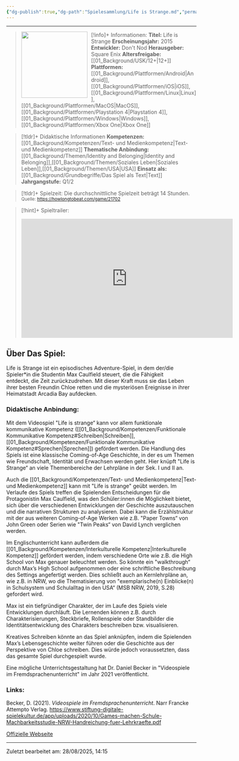 ```yaml
---
{"dg-publish":true,"dg-path":"Spielesammlung/Life is Strange.md","permalink":"/spielesammlung/life-is-strange/","noteIcon":"1"}
---
```


---
>[!info]+ Informationen:
><img src="https://images.igdb.com/igdb/image/upload/t_cover_big/co1r8e.webp" style="float:left;height:175px;padding-right:10px">**Titel:** Life is Strange
>**Erscheinungsjahr:** 2015
>**Entwickler:** Don't Nod
>**Herausgeber:** Square Enix
>**Altersfreigabe:** [[01_Background/USK/12+\|12+]]
>**Plattformen:** [[01_Background/Plattformen/Android\|Android]],[[01_Background/Plattformen/iOS\|iOS]],[[01_Background/Plattformen/Linux\|Linux]],[[01_Background/Plattformen/MacOS\|MacOS]],[[01_Background/Plattformen/Playstation 4\|Playstation 4]],[[01_Background/Plattformen/Windows\|Windows]],[[01_Background/Plattformen/Xbox One\|Xbox One]]

>[!tldr]+ Didaktische Informationen
>**Kompetenzen:** [[01_Background/Kompetenzen/Text- und Medienkompetenz\|Text- und Medienkompetenz]]
>**Thematische Anbindung:** [[01_Background/Themen/Identity and Belonging\|Identity and Belonging]],[[01_Background/Themen/Soziales Leben\|Soziales Leben]],[[01_Background/Themen/USA\|USA]]
>**Einsatz als:** [[01_Background/Grundbegriffe/Das Spiel als Text\|Text]]
>**Jahrgangstufe:** Q1/2

>[!tldr]+ Spielzeit: 
>Die durchschnittliche Spielzeit beträgt 14 Stunden.  
><sub>Quelle: https://howlongtobeat.com/game/21702</sub>

>[!hint]+ Spieltrailer:
><iframe width="560" height="315" src="https://www.youtube.com/embed/gnVJjRVLYnk?si=hqoaK9qzY36zipUi" title="YouTube video player" frameborder="0" allow="accelerometer; autoplay; clipboard-write; encrypted-media; gyroscope; picture-in-picture; web-share" referrerpolicy="strict-origin-when-cross-origin" allowfullscreen></iframe>


## Über Das Spiel:
Life is Strange ist ein episodisches Adventure-Spiel, in dem der/die Spieler\*in die Studentin Max Caulfield steuert, die die Fähigkeit entdeckt, die Zeit zurückzudrehen. Mit dieser Kraft muss sie das Leben ihrer besten Freundin Chloe retten und die mysteriösen Ereignisse in ihrer Heimatstadt Arcadia Bay aufdecken.
### Didaktische Anbindung:
Mit dem Videospiel "Life is strange“ kann vor allem funktionale kommunikative Kompetenz ([[01_Background/Kompetenzen/Funktionale Kommunikative Kompetenz#Schreiben\|Schreiben]], [[01_Background/Kompetenzen/Funktionale Kommunikative Kompetenz#Sprechen\|Sprechen]]) gefördert werden. Die Handlung des Spiels ist eine klassische Coming-of-Age Geschichte, in der es um Themen wie Freundschaft, Identität und Erwachsen werden geht. Hier knüpft "Life is Strange“ an viele Themenbereiche der Lehrpläne in der Sek. I und II an. 

Auch die  [[01_Background/Kompetenzen/Text- und Medienkompetenz\|Text- und Medienkompetenz]] kann mit "Life is strange" geübt werden. Im Verlaufe des Spiels treffen die Spielenden Entscheidungen für die Protagonistin Max Caulfield, was den Schüler:innen die Möglichkeit bietet, sich über die verschiedenen Entwicklungen der Geschichte auszutauschen und die narrativen Strukturen zu analysieren. Dabei kann die Erzählstruktur mit der aus weiteren Coming-of-Age Werken wie z.B. "Paper Towns“ von John Green oder Serien wie "Twin Peaks“ von David Lynch verglichen werden.                    

Im Englischunterricht kann außerdem die [[01_Background/Kompetenzen/Interkulturelle Kompetenz\|Interkulturelle Kompetenz]] gefördert werden, indem verschiedene Orte wie z.B. die High School von Max genauer beleuchtet werden. So könnte ein "walkthrough“ durch Max’s High School aufgenommen oder eine schriftliche Beschreibung des Settings angefertigt werden. Dies schließt auch an Kernlehrpläne an, wie z.B. in NRW, wo die Thematisierung von "exemplarische(n) Einblicke(n) in Schulsystem und Schulalltag in den USA“ (MSB NRW, 2019, S.28) gefordert wird.

Max ist ein tiefgründiger Charakter, der im Laufe des Spiels viele Entwicklungen durchläuft. Die Lernenden können z.B. durch Charakterisierungen, Steckbriefe, Rollenspiele oder Standbilder die Identitätsentwicklung des Charakters beschreiben bzw. visualisieren.

Kreatives Schreiben könnte an das Spiel anknüpfen, indem die Spielenden Max’s Lebensgeschichte weiter führen oder die Geschichte aus der Perspektive von Chloe schreiben. Dies würde jedoch voraussetzten, dass das gesamte Spiel durchgespielt wurde. 

Eine mögliche Unterrichtsgestaltung hat Dr. Daniel Becker in "Videospiele im Fremdsprachenunterricht" im Jahr 2021 veröffentlicht. 
### Links:
Becker, D. (2021). _Videospiele im Fremdsprachenunterricht_. Narr Francke Attempto Verlag.
https://www.stiftung-digitale-spielekultur.de/app/uploads/2020/10/Games-machen-Schule-Machbarkeitsstudie-NRW-Handreichung-fuer-Lehrkraefte.pdf 
 
[Offizielle Webseite](https://lifeisstrange.square-enix-games.com/en-gb)

---
Zuletzt bearbeitet am: 28/08/2025, 14:15
